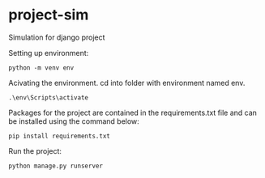 # project-sim
Simulation for django project

Setting up environment:

```
python -m venv env
```

Acivating the environment. cd into folder with environment named env.

```
.\env\Scripts\activate
```

Packages for the project are contained in the requirements.txt file and can be installed using the command below:
```
pip install requirements.txt
```

Run the project:
```
python manage.py runserver
```


